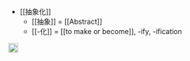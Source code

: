 
- [[抽象化]]
    - [[抽象]] = [[Abstract]]
    - [[-化]] = [[to make or become]], -ify, -ification

<img src='https://scrapbox.io/api/pages/nishio/en/icon' alt='en.icon' height="19.5"/>